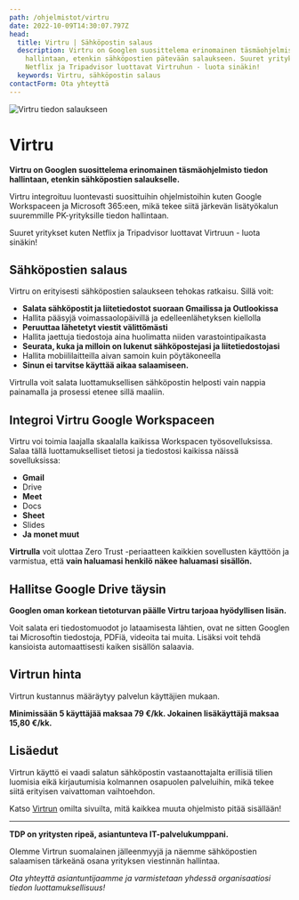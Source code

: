 ```yaml
---
path: /ohjelmistot/virtru
date: 2022-10-09T14:30:07.797Z
head:
  title: Virtru | Sähköpostin salaus
  description: Virtru on Googlen suosittelema erinomainen täsmäohjelmisto tiedon
    hallintaan, etenkin sähköpostien pätevään salaukseen. Suuret yritykset kuten
    Netflix ja Tripadvisor luottavat Virtruhun - luota sinäkin!
  keywords: Virtru, sähköpostin salaus
contactForm: Ota yhteyttä
---
```

![Virtru tiedon salaukseen](/assets/ohjelmistot-tinified.jpg)

# V﻿irtru

**Virtru on Googlen suosittelema erinomainen täsmäohjelmisto tiedon hallintaan, etenkin sähköpostien salaukselle.** 

Virtru integroituu luontevasti suosittuihin ohjelmistoihin kuten Google Workspaceen ja Microsoft 365:een, mikä tekee siitä järkevän lisätyökalun suuremmille PK-yrityksille tiedon hallintaan. 

Suuret yritykset kuten Netflix ja Tripadvisor luottavat Virtruun - luota sinäkin!

## Sähköpostien salaus

Virtru on erityisesti sähköpostien salaukseen tehokas ratkaisu. Sillä voit: 

* **Salata sähköpostit ja liitetiedostot suoraan Gmailissa ja Outlookissa**
* Hallita pääsyjä voimassaolopäivillä ja edelleenlähetyksen kiellolla
* **Peruuttaa lähetetyt viestit välittömästi**
* Hallita jaettuja tiedostoja aina huolimatta niiden varastointipaikasta
* **Seurata, kuka ja milloin on lukenut sähköpostejasi ja liitetiedostojasi**
* Hallita mobiililaitteilla aivan samoin kuin pöytäkoneella
* **Sinun ei tarvitse käyttää aikaa salaamiseen.** 

Virtrulla voit salata luottamuksellisen sähköpostin helposti vain nappia painamalla ja prosessi etenee sillä maaliin.

## Integroi Virtru Google Workspaceen

Virtru voi toimia laajalla skaalalla kaikissa Workspacen työsovelluksissa. Salaa tällä luottamukselliset tietosi ja tiedostosi kaikissa näissä sovelluksissa: 

* **Gmail**
* Drive
* **Meet**
* Docs
* **Sheet** 
* Slides
* **Ja monet muut**

**Virtrulla** voit ulottaa Zero Trust -periaatteen kaikkien sovellusten käyttöön ja varmistua, että **vain haluamasi henkilö näkee haluamasi sisällön.**

## Hallitse Google Drive täysin

**Googlen oman korkean tietoturvan päälle Virtru tarjoaa hyödyllisen lisän.** 

Voit salata eri tiedostomuodot jo lataamisesta lähtien, ovat ne sitten Googlen tai Microsoftin tiedostoja, PDFiä, videoita tai muita. Lisäksi voit tehdä kansioista automaattisesti kaiken sisällön salaavia.

## Virtrun hinta

Virtrun kustannus määräytyy palvelun käyttäjien mukaan.

**Minimissään 5 käyttäjää maksaa 79 €/kk. Jokainen lisäkäyttäjä maksaa 15,80 €/kk.**

## Lisäedut

Virtrun käyttö ei vaadi salatun sähköpostin vastaanottajalta erillisiä tilien luomisia eikä kirjautumisia kolmannen osapuolen palveluihin, mikä tekee siitä erityisen vaivattoman vaihtoehdon. 

Katso [Virtrun](https://www.virtru.com/) omilta sivuilta, mitä kaikkea muuta ohjelmisto pitää sisällään!

- - -

**TDP on yritysten ripeä, asiantunteva IT-palvelukumppani.** 

Olemme Virtrun suomalainen jälleenmyyjä ja näemme sähköpostien salaamisen tärkeänä osana yrityksen viestinnän hallintaa.

*Ota yhteyttä asiantuntijaamme ja varmistetaan yhdessä organisaatiosi tiedon luottamuksellisuus!*